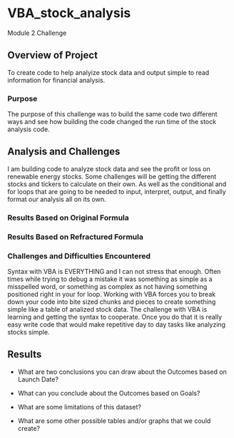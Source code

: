 # VBA_stock_analysis
Module 2 Challenge 

## Overview of Project
To create code to help analyize stock data and output simple to read information for financial analysis.

### Purpose
The purpose of this challenge was to build the same code two different ways and see how building the code changed the run time of the stock analysis code.

## Analysis and Challenges
I am building code to analyze stock data and see the profit or loss on renewable energy stocks. Some challenges will be getting the different stocks and tickers to calculate on their own. As well as the conditional and for loops that are going to be needed to input, interpret, output, and finally format our analysis all on its own. 

### Results Based on Original Formula

### Results Based on Refractured Formula

### Challenges and Difficulties Encountered
Syntax with VBA is EVERYTHING and I can not stress that enough. Often times while trying to debug a mistake it was something as simple as a misspelled word, or something as complex as not having something positioned right in your for loop. Working with VBA forces you to break down your code into bite sized chunks and pieces to create something simple like a table of analized stock data. The challenge with VBA is learning and getting the syntax to cooperate. Once you do that it is really easy write code that would make repetitive day to day tasks like analyzing stocks simple.

## Results

- What are two conclusions you can draw about the Outcomes based on Launch Date?

- What can you conclude about the Outcomes based on Goals?

- What are some limitations of this dataset?

- What are some other possible tables and/or graphs that we could create?
